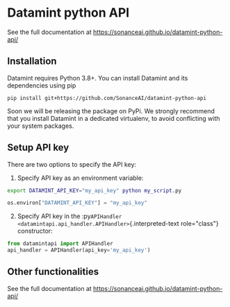 # Datamint python API

See the full documentation at https://sonanceai.github.io/datamint-python-api/

Installation
------------

Datamint requires Python 3.8+. You can install Datamint and its
dependencies using pip

``` {.bash}
pip install git+https://github.com/SonanceAI/datamint-python-api
```

Soon we will be releasing the package on PyPi. We strongly recommend
that you install Datamint in a dedicated virtualenv, to avoid
conflicting with your system packages.

Setup API key
-------------

There are two options to specify the API key:

1.  Specify API key as an environment variable:
```bash
export DATAMINT_API_KEY="my_api_key" python my_script.py
```

```python
os.environ["DATAMINT_API_KEY"] = "my_api_key"
```

2.  Specify API key in the
    :py`APIHandler <datamintapi.api_handler.APIHandler>`{.interpreted-text
    role="class"} constructor:

```python
from datamintapi import APIHandler
api_handler = APIHandler(api_key='my_api_key')
```

Other functionalities
---------------------

See the full documentation at https://sonanceai.github.io/datamint-python-api/